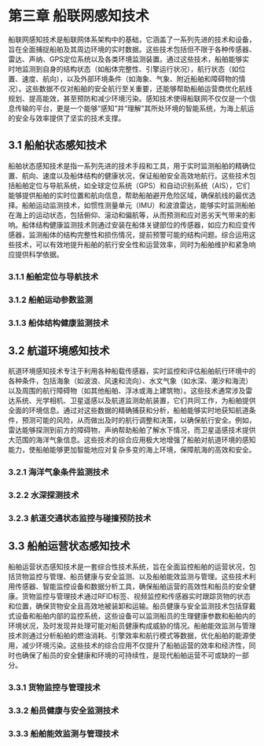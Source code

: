 # 第三章 船联网感知技术

船联网感知技术是船联网体系架构中的基础，它涵盖了一系列先进的技术和设备，旨在全面捕捉船舶及其周边环境的实时数据。这些技术包括但不限于各种传感器、雷达、声纳、GPS定位系统以及各类环境监测装置。通过这些技术，船舶能够实时地监测到自身的结构状态（如船体完整性、引擎运行状况），航行状态（如位置、速度、航向），以及外部环境条件（如海象、气象、附近船舶和障碍物的情况）。这些数据不仅对船舶的安全航行至关重要，还能够帮助船舶运营商优化航线规划、提高能效，甚至预防和减少环境污染。感知技术使得船联网不仅仅是一个信息传输的平台，更是一个能够“感知”并“理解”其所处环境的智能系统，为海上航运的安全与效率提供了坚实的技术支撑。

## 3.1 船舶状态感知技术

船舶状态感知技术是指一系列先进的技术手段和工具，用于实时监测船舶的精确位置、航向、速度以及船体结构的健康状况，保证船舶安全高效地航行。这些技术包括船舶定位与导航系统，如全球定位系统（GPS）和自动识别系统（AIS），它们能够提供船舶的实时位置和航向信息，帮助船舶避开危险区域，确保航线的最优选择。船舶运动监测技术，如惯性测量单元（IMU）和波浪雷达，能够实时监测船舶在海上的运动状态，包括俯仰、滚动和偏航等，从而预测和应对恶劣天气带来的影响。船体结构健康监测技术则通过安装在船体关键部位的传感器，如应力和应变传感器，监测船体的结构完整性和损伤情况，提前预警可能的结构问题。综合运用这些技术，可以有效地提升船舶的航行安全性和运营效率，同时为船舶维护和紧急响应提供科学依据。

### 3.1.1 船舶定位与导航技术

### 3.1.2 船舶运动参数监测

### 3.1.3 船体结构健康监测技术

## 3.2 航道环境感知技术

航道环境感知技术专注于利用各种船载传感器，实时监控和评估船舶航行环境中的各种条件，包括海象（如波浪、风速和流向）、水文气象（如水深、潮汐和海流）以及周围的航行障碍物（如其他船舶、浮冰或海上建筑物）。这些技术通常涉及雷达系统、光学相机、卫星遥感以及航道监测助航装置，它们共同工作，为船舶提供全面的环境信息。通过对这些数据的精确捕获和分析，船舶能够实时地获知航道条件，预测可能的风险，从而做出及时的航行调整和决策，以确保航行安全。例如，雷达能够探测到前方的障碍物，声纳帮助船舶了解水下情况，而卫星遥感技术提供大范围的海洋气象信息。这些技术的综合应用极大地增强了船舶对航道环境的感知能力，使船舶能够更加智能地应对复杂多变的海上环境，保障航海的高效和安全。

### 3.2.1 海洋气象条件监测技术

### 3.2.2 水深探测技术

### 3.2.3 航道交通状态监控与碰撞预防技术

## 3.3 船舶运营状态感知技术

船舶运营状态感知技术是一套综合性技术系统，旨在全面监控船舶的运营状况，包括货物监控与管理、船员健康与安全监测、以及船舶能效监测与管理。这些技术利用传感器、智能监控设备和数据分析工具，确保船舶运营的高效性和船员的安全健康。货物监控与管理技术通过RFID标签、视频监控和传感器实时跟踪货物的状态和位置，确保货物安全且高效地被装卸和运输。船员健康与安全监测技术包括穿戴式设备和船舶内部的监控系统，这些设备可以监测船员的生理健康参数和船舶内的环境状况，及时发现并处理可能对船员健康构成威胁的情况。船舶能效监测与管理技术则通过分析船舶的燃油消耗、引擎效率和航行模式等数据，优化船舶的能源使用，减少环境污染。这些技术的综合应用不仅提升了船舶运营的效率和经济性，同时也确保了船员的安全健康和环境的可持续性，是现代船舶运营不可或缺的一部分。

### 3.3.1 货物监控与管理技术

### 3.3.2 船员健康与安全监测技术

### 3.3.3 船舶能效监测与管理技术
